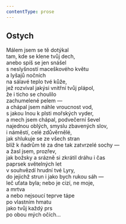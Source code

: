 ```yaml
---
contentType: prose
---
```


## Ostych

Málem jsem se tě dotýkal  
tam, kde se klene tvůj dech,  
anebo spíš se jen snášel  
s neslyšností maceškového květu  
a lyšajů nočních  
na sálavé teplo tvé kůže,  
jež rozvíval jakýsi vnitřní tvůj plápol,  
že i ticho se choulilo  
zachumelené pelem —  
a chápal jsem náhle vroucnost vod,  
s jakou lnou k plsti mořských vyder,  
a mech jsem chápal, podvečerní ševel  
najednou oblých, smyslu zbavených slov,  
i náměstí, celé zdůvěrnělé,  
jak shlukuje se ze všech stran  
blíž k ňadrům té za dne tak zatvrzelé sochy —  
a žasl jsem, prozřev,  
jak božsky a srázně si zkrátil dráhu i čas  
paprsek světelných let  
v souhvězdí hrudní tvé Lyry,  
do jejichž strun i jako bych rukou sáh —  
leč uťata byla; nebo je cizí, ne moje,  
a mrtva  
a nebo nejsoucí teprve tápe  
po vlastním hmatu  
jako tvůj každý prs  
po obou mých očích…
